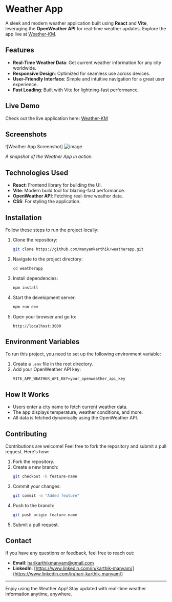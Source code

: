 # Weather App

A sleek and modern weather application built using **React** and **Vite**, leveraging the **OpenWeather API** for real-time weather updates. Explore the app live at [Weather-KM](https://weather-km.netlify.app/).

## Features

- **Real-Time Weather Data**: Get current weather information for any city worldwide.
- **Responsive Design**: Optimized for seamless use across devices.
- **User-Friendly Interface**: Simple and intuitive navigation for a great user experience.
- **Fast Loading**: Built with Vite for lightning-fast performance.

## Live Demo

Check out the live application here: [Weather-KM](https://weather-km.netlify.app/)

## Screenshots

![Weather App Screenshot]  ![image](https://github.com/user-attachments/assets/fdb4c2f7-d061-4554-88ba-bf84658ef1dc)

*A snapshot of the Weather App in action.*

## Technologies Used

- **React**: Frontend library for building the UI.
- **Vite**: Modern build tool for blazing-fast performance.
- **OpenWeather API**: Fetching real-time weather data.
- **CSS**: For styling the application.

## Installation

Follow these steps to run the project locally:

1. Clone the repository:
   ```bash
   git clone https://github.com/manyamkarthik/weatherapp.git
   ```

2. Navigate to the project directory:
   ```bash
   cd weatherapp
   ```

3. Install dependencies:
   ```bash
   npm install
   ```

4. Start the development server:
   ```bash
   npm run dev
   ```

5. Open your browser and go to:
   ```
   http://localhost:3000
   ```

## Environment Variables

To run this project, you need to set up the following environment variable:

1. Create a `.env` file in the root directory.
2. Add your OpenWeather API key:
   ```env
   VITE_APP_WEATHER_API_KEY=your_openweather_api_key
   ```

## How It Works

- Users enter a city name to fetch current weather data.
- The app displays temperature, weather conditions, and more.
- All data is fetched dynamically using the OpenWeather API.

## Contributing

Contributions are welcome! Feel free to fork the repository and submit a pull request. Here's how:

1. Fork the repository.
2. Create a new branch:
   ```bash
   git checkout -b feature-name
   ```
3. Commit your changes:
   ```bash
   git commit -m "Added feature"
   ```
4. Push to the branch:
   ```bash
   git push origin feature-name
   ```
5. Submit a pull request.



## Contact

If you have any questions or feedback, feel free to reach out:

- **Email**: [harikarthikmanyam@gmail.com](mailto:harikarthikmanyam@gmail.com)
- **LinkedIn**: [https://www.linkedin.com/in/karthik-manyam/](https://www.linkedin.com/in/hari-karthik-manyam/)

---

Enjoy using the Weather App! Stay updated with real-time weather information anytime, anywhere.

